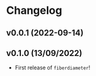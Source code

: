 # Changelog

<!--next-version-placeholder-->

## v0.0.1 (2022-09-14)


## v0.1.0 (13/09/2022)

- First release of `fiberdiameter`!
